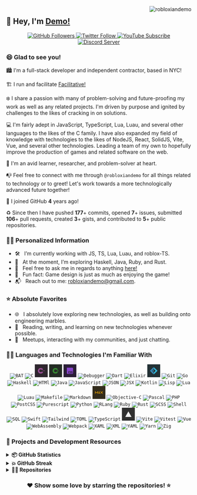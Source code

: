 <img align = "right" src = "https://komarev.com/ghpvc/?username=robloxiandemo" alt = "robloxiandemo" />

## 👋 Hey, I'm [Demo!](https://github.com/robloxiandemo)

<p align = "center" >
  <a href = "https://github.com/robloxiandemo?tab=followers" >
    <img src = "https://img.shields.io/github/followers/robloxiandemo?color=%23f5f5f5&label=Follow%20%40robloxiandemo&logo=GitHub&logoColor=%23fafafa&style=for-the-badge"
      alt = "GitHub Followers" />
  </a>
  <a href = "https://twitter.com/intent/follow?original_referer=https%3A%2F%2Fgithub.com%2Frobloxiandemo&screen_name=robloxiandemo" >
    <img src = "https://img.shields.io/twitter/follow/robloxiandemo?color=1DA1F2&logo=twitter&style=for-the-badge"
      alt = "Twitter Follow" />
  </a>
  <a href = "https://www.youtube.com/c/Demoman?sub_confirmation=1" >
    <img src = "https://img.shields.io/youtube/channel/subscribers/UCLpS7v1M4bRKkq-hMysfOKw?label=Subscribe%20to%20%20%40Demo&logo=YouTube&logoColor=%23FF0000&style=for-the-badge"
      alt = "YouTube Subscribe" />
  </a>
  <a href = "https://discord.gg/zCQTzAr" >
    <img src = "https://img.shields.io/discord/569871687076544545?color=%23738ADB&label=Join%20%40Facilitative&logo=Discord&logoColor=%23738ADB&style=for-the-badge"
      alt = "Discord Server" />
  </a>
</p>

### 😄 Glad to see you!

🏙️ I'm a full-stack developer and independent contractor, based in NYC!

🏗️ I run and facilitate <a href = "https://github.com/Facilitative" title = "GitHub Organization" > Facilitative! </a>

❄️ I share a passion with many of problem-solving and future-proofing my work as well as any related projects. I'm driven by purpose and ignited by challenges to the likes of cracking in on solutions.

💻 I'm fairly adept in JavaScript, TypeScript, Lua, Luau, and several other languages to the likes of the C family. I have also expanded my field of knowledge with technologies to the likes of NodeJS, React, SolidJS, Vite, Vue, and several other technologies. Leading a team of my own to hopefully improve the production of games and related software on the web.

🤔 I'm an avid learner, researcher, and problem-solver at heart.

📭 Feel free to connect with me through `@robloxiandemo` for all things related to technology or to greet! Let's work towards a more technologically advanced future together!

📆 I joined GitHub **4** years ago!

♻️ Since then I have pushed **177**+ commits, opened **7**+ issues, submitted **106**+ pull requests, created **3**+ gists, and contributed to **5**+ public repositories.

### 👨‍🎓 Personalized Information

- 🛠 &nbsp; I’m currently working with JS, TS, Lua, Luau, and roblox-TS.
- 🚀 &nbsp; At the moment, I’m exploring Haskell, Java, Ruby, and Rust.
- 💬 &nbsp; Feel free to ask me in regards to anything <a href =  "https://github.com/robloxiandemo/robloxiandemo/discussions/categories/q-a" title = "Q&A" > here! </a>
- 👾 &nbsp; Fun fact: Game design is just as much as enjoying the game!
- 📬 &nbsp; Reach out to me: <robloxiandemo@gmail.com>.

### ⭐ Absolute Favorites

- 🌐 &nbsp; I absolutely love exploring new technologies, as well as building onto engineering marbles.
- 📰 &nbsp; Reading, writing, and learning on new technologies whenever possible.
- 🍕 &nbsp; Meetups, interacting with my communities, and just chatting.

### 🧑‍💻 Languages and Technologies I'm Familiar With

<p align = "center" >
<code><img height = "35" src = "https://raw.githubusercontent.com/leonardssh/vscord/main/assets/icons/bat.png" alt = "BAT" ></code>
<code><img height = "35" src = "https://raw.githubusercontent.com/leonardssh/vscord/main/assets/icons/c.png" alt = "C" ></code>
<code><img height = "35" src = "https://raw.githubusercontent.com/leonardssh/vscord/main/assets/icons/cpp.png" alt = "C++" ></code>
<code><img height = "35" src = "https://raw.githubusercontent.com/leonardssh/vscord/main/assets/icons/csharp.png" alt = "C#" ></code>
<code><img height = "35" src = "https://raw.githubusercontent.com/leonardssh/vscord/main/assets/icons/css.png" alt = "CSS" ></code>
<code><img height = "35" src = "https://raw.githubusercontent.com/leonardssh/vscord/main/assets/icons/debugging.png" alt = "Debugger" ></code>
<code><img height = "35" src = "https://raw.githubusercontent.com/leonardssh/vscord/main/assets/icons/dart.png" alt = "Dart" ></code>
<code><img height = "35" src = "https://raw.githubusercontent.com/leonardssh/vscord/main/assets/icons/elixir.png" alt = "Elixir" ></code>
<code><img height = "35" src = "https://raw.githubusercontent.com/leonardssh/vscord/main/assets/icons/fsharp.png" alt = "F#" ></code>
<code><img height = "35" src = "https://raw.githubusercontent.com/leonardssh/vscord/main/assets/icons/git.png" alt = "Git" ></code>
<code><img height = "35" src = "https://raw.githubusercontent.com/leonardssh/vscord/main/assets/icons/go.png" alt = "Go" ></code>
<code><img height = "35" src = "https://raw.githubusercontent.com/leonardssh/vscord/main/assets/icons/haskell.png" alt = "Haskell" ></code>
<code><img height = "35" src = "https://raw.githubusercontent.com/leonardssh/vscord/main/assets/icons/html.png" alt = "HTMl" ></code>
<code><img height = "35" src = "https://raw.githubusercontent.com/leonardssh/vscord/main/assets/icons/java.png" alt = "Java" ></code>
<code><img height = "35" src = "https://raw.githubusercontent.com/leonardssh/vscord/main/assets/icons/js.png" alt = "JavaScript" ></code>
<code><img height = "35" src = "https://raw.githubusercontent.com/leonardssh/vscord/main/assets/icons/json.png" alt = "JSON" ></code>
<code><img height = "35" src = "https://raw.githubusercontent.com/leonardssh/vscord/main/assets/icons/jsx.png" alt = "JSX" ></code>
<code><img height = "35" src = "https://raw.githubusercontent.com/leonardssh/vscord/main/assets/icons/kotlin.png" alt = "Kotlin" ></code>
<code><img height = "35" src = "https://raw.githubusercontent.com/leonardssh/vscord/main/assets/icons/lisp.png" alt = "Lisp" ></code>
<code><img height = "35" src = "https://raw.githubusercontent.com/leonardssh/vscord/main/assets/icons/lua.png" alt = "Lua" ></code>
<code><img height = "35" src = "https://raw.githubusercontent.com/leonardssh/vscord/main/assets/icons/luau.png" alt = "Luau" ></code>
<code><img height = "35" src = "https://raw.githubusercontent.com/leonardssh/vscord/main/assets/icons/makefile.png" alt = "Makefile" ></code>
<code><img height = "35" src = "https://raw.githubusercontent.com/leonardssh/vscord/main/assets/icons/markdown.png" alt = "Markdown" ></code>
<code><img height = "35" src = "https://raw.githubusercontent.com/leonardssh/vscord/main/assets/icons/markdownx.png" alt = "MarkdownX" ></code>
<code><img height = "35" src = "https://raw.githubusercontent.com/leonardssh/vscord/main/assets/icons/objective-c.png" alt = "Objective-C" ></code>
<code><img height = "35" src = "https://raw.githubusercontent.com/leonardssh/vscord/main/assets/icons/pascal.png" alt = "Pascal" ></code>
<code><img height = "35" src = "https://raw.githubusercontent.com/leonardssh/vscord/main/assets/icons/php.png" alt = "PHP" ></code>
<code><img height = "35" src = "https://raw.githubusercontent.com/leonardssh/vscord/main/assets/icons/postcss.png" alt = "PostCSS" ></code>
<code><img height = "35" src = "https://raw.githubusercontent.com/leonardssh/vscord/main/assets/icons/purescript.png" alt = "Purescript" ></code>
<code><img height = "35" src = "https://raw.githubusercontent.com/leonardssh/vscord/main/assets/icons/python.png" alt = "Python" ></code>
<code><img height = "35" src = "https://raw.githubusercontent.com/leonardssh/vscord/main/assets/icons/r.png" alt = "RLang" ></code>
<code><img height = "35" src = "https://raw.githubusercontent.com/leonardssh/vscord/main/assets/icons/ruby.png" alt = "Ruby" ></code>
<code><img height = "35" src = "https://raw.githubusercontent.com/leonardssh/vscord/main/assets/icons/rust.png" alt = "Rust" ></code>
<code><img height = "35" src = "https://raw.githubusercontent.com/leonardssh/vscord/main/assets/icons/scss.png" alt = "SCSS" ></code>
<code><img height = "35" src = "https://raw.githubusercontent.com/leonardssh/vscord/main/assets/icons/shell.png" alt = "Shell" ></code>
<code><img height = "35" src = "https://raw.githubusercontent.com/leonardssh/vscord/main/assets/icons/sql.png" alt = "SQL" ></code>
<code><img height = "35" src = "https://raw.githubusercontent.com/leonardssh/vscord/main/assets/icons/swift.png" alt = "Swift" ></code>
<code><img height = "35" src = "https://raw.githubusercontent.com/leonardssh/vscord/main/assets/icons/tailwind.png" alt = "Tailwind" ></code>
<code><img height = "35" src = "https://raw.githubusercontent.com/leonardssh/vscord/main/assets/icons/toml.png" alt = "TOML" ></code>
<code><img height = "35" src = "https://raw.githubusercontent.com/leonardssh/vscord/main/assets/icons/ts.png" alt = "TypeScript" ></code>
<code><img height = "35" src = "https://raw.githubusercontent.com/leonardssh/vscord/main/assets/icons/vercel.png" alt = "Vercel" ></code>
<code><img height = "35" src = "https://raw.githubusercontent.com/leonardssh/vscord/main/assets/icons/viteconfig.png" alt = "Vite" ></code>
<code><img height = "35" src = "https://raw.githubusercontent.com/leonardssh/vscord/main/assets/icons/vitestconfig.png" alt = "Vitest" ></code>
<code><img height = "35" src = "https://raw.githubusercontent.com/leonardssh/vscord/main/assets/icons/vue.png" alt = "Vue" ></code>
<code><img height = "35" src = "https://raw.githubusercontent.com/leonardssh/vscord/main/assets/icons/wasm.png" alt = "WebAssembly" ></code>
<code><img height = "35" src = "https://raw.githubusercontent.com/leonardssh/vscord/main/assets/icons/webpack.png" alt = "Webpack" ></code>
<code><img height = "35" src = "https://raw.githubusercontent.com/leonardssh/vscord/main/assets/icons/xaml.png" alt = "XAML" ></code>
<code><img height = "35" src = "https://raw.githubusercontent.com/leonardssh/vscord/main/assets/icons/xml.png" alt = "XML" ></code>
<code><img height = "35" src = "https://raw.githubusercontent.com/leonardssh/vscord/main/assets/icons/yaml.png" alt = "YAML" ></code>
<code><img height = "35" src = "https://raw.githubusercontent.com/leonardssh/vscord/main/assets/icons/yarn.png" alt = "Yarn" ></code>
<code><img height = "35" src = "https://raw.githubusercontent.com/leonardssh/vscord/main/assets/icons/zig.png" alt = "Zig" ></code>
</p>

### 🚧 Projects and Development Resources

<details>
  <summary>
    <b>
      📦 GitHub Statistics
    </b>
  </summary>

  <br />
  <div align = center>
    <img height = "180em" src = "https://github-readme-stats.robloxiandemo.vercel.app/api?username=robloxiandemo&show_icons=true&count_private=true&bg_color=20232a&theme=dark&hide_border=true&stroke=FFFFFF&dates=0082FF&currStreakLabel=21A4FF&ring=166EAB&fire=00B4FF" />
    <img height = "180em" src = "https://github-readme-stats.robloxiandemo.vercel.app/api/top-langs/?username=robloxiandemo&icon_color=61dafb&bg_color=20232a&langs_count=8&layout=compact&border_color=61dafb&hide_border=true" />
  </div>
</details>

<details>
  <summary>
    <b>
      💥 GitHub Streak
    </b>
  </summary>

  <br />
  <div align = center>
    <img height = "180em" src = "https://github-readme-streak-stats.herokuapp.com/?user=robloxiandemo&background=20232a&theme=dark&hide_border=true&stroke=FFFFFF&dates=0082FF&currStreakLabel=21A4FF&ring=166EAB&fire=00B4FF" />
  </div>
</details>

<details>
  <summary>
    <b>
      👨‍💻 Repositories
    </b>
  </summary>

  <br />
  <div align = center>
    <a align = "left" href = "https://github.com/robloxiandemo/robloxiandemo" title = "Profile" > <img align = "left" height = "125" src = "https://github-readme-stats.robloxiandemo.vercel.app/api/pin/?username=robloxiandemo&repo=robloxiandemo&theme=react&border_color=61dafb&border_radius=5" > </a>
    <a align = "right" href = "https://github.com/robloxiandemo/Packages" title = "Packages" > <img align = "right" height = "125" src = "https://github-readme-stats.robloxiandemo.vercel.app/api/pin/?username=robloxiandemo&repo=Packages&theme=react&border_color=61dafb&border_radius=5" > </a>
  </div>
  <br><br><br><br><br><br>
  <h4 align = "center" >
    <a href = "https://github.com/robloxiandemo?tab=repositories" title = "Reveal Repositories" > 🔎 Reveal More 🔍</a>
  </h4>
</details>

<div align="center">

### ❤️ Show some love by starring the repositories! ⭐

</div>

<!--

![Credits](https://github.com/iampavangandhi)

-->
